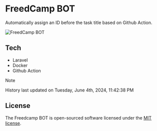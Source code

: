 # FreedCamp BOT

Automatically assign an ID before the task title based on Github Action.

![FreedCamp BOT](https://repository-images.githubusercontent.com/737932867/7d34798b-2680-471c-b089-a78a718d3d6a)

## Tech

- Laravel
- Docker
- Github Action

> [!NOTE]  
> History last updated on Tuesday, June 4th, 2024, 11:42:38 PM

## License

The Freedcamp BOT is open-sourced software licensed under the [MIT license](https://opensource.org/licenses/MIT).
